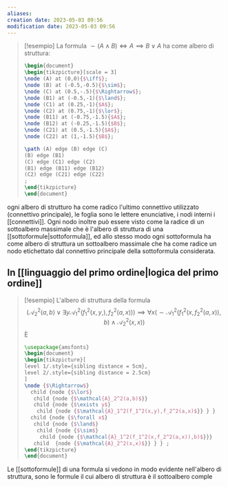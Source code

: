 ```yaml
---
aliases: 
creation date: 2023-05-03 09:56
modification date: 2023-05-03 09:56
---
```


>[!esempio]
>La formula $\sim (A \land B) \iff A \implies B \lor A$ ha come albero di struttura:
>
>```tikz
>\begin{document}
>\begin{tikzpicture}[scale = 3]
> \node (A) at (0,0){$\iff$};
> \node (B) at (-0.5,-0.5){$\sim$};
> \node (C) at (0.5,-.5){$\Rightarrow$};
> \node (B1) at (-0.5,-1){$\land$};
> \node (C1) at (0.25,-1){$A$};
> \node (C2) at (0.75,-1){$\lor$};
> \node (B11) at (-0.75,-1.5){$A$};
> \node (B12) at (-0.25,-1.5){$B$};
> \node (C21) at (0.5,-1.5){$A$};
> \node (C22) at (1,-1.5){$B$};
>
>\path (A) edge (B) edge (C)
> (B) edge (B1)
> (C) edge (C1) edge (C2)
> (B1) edge (B11) edge (B12)
> (C2) edge (C21) edge (C22)
> ;
>\end{tikzpicture}
>\end{document}
>```

ogni albero di strutturo ha come radico l'ultimo connettivo utilizzato (connettivo principale), le foglia sono le lettere enunciative, i nodi interni i [[connettivi]].
Ogni nodo inoltre può essere visto come la radice di un sottoalbero massimale che è l'albero di struttura di una [[sottoformule|sottoformula]], ed allo stesso modo ogni sottoformula ha come albero di struttura un sottoalbero massimale che ha come radice un nodo etichettato dal connettivo principale della sottoformula considerata.


## In [[linguaggio del primo ordine|logica del primo ordine]]

> [!esempio]
> L'albero di struttura della formula
> $$ (\mathcal{A}_{2}^2(a,b)\lor \exists y \mathcal{A}_{1}^2(f_{1}^2(x,y,),f_{2}^2(a,x))) \implies \forall x(\sim \mathcal{A}_{1}^2(f_{1}^2(x,f_{2}^2(a,x)),b)\land \mathcal{A}_{2}^2(x,x)) $$
> È
> ```tikz
> \usepackage{amsfonts}
> \begin{document}
> \begin{tikzpicture}[
> level 1/.style={sibling distance = 5cm},
> level 2/.style={sibling distance = 2.5cm}
> ]
> \node {$\Rightarrow$}
> 	child {node {$\lor$}
> 	 child {node {$\mathcal{A}_2^2(a,b)$}}
> 	 child {node {$\exists y$}
> 	  child {node {$\mathcal{A}_1^2(f_1^2(x,y),f_2^2(a,x)$}} } }
> 	child {node {$\forall x$}
> 	 child {node {$\land$}
> 	  child {node {$\sim$}
> 	   child {node {$\mathcal{A}_1^2(f_1^2(x,f_2^2(a,x)),b)$}}} 
> 	 child  {node {$\mathcal{A}_2^2(x,x)$}} } } ;
> \end{tikzpicture}
> \end{document}
> ```

Le [[sottoformule]] di una formula si vedono in modo evidente nell'albero di struttura, sono le formule il cui albero di struttura è il sottoalbero comple